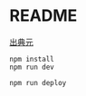 # README

[出典元](https://youtu.be/ZXBbmU9Z1cg?si=nxPSeWsH9knHkyRx)



```
npm install
npm run dev
```

```
npm run deploy
```
